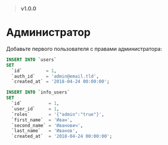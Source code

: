 > **v1.0.0**

# Администратор
Добавьте первого пользователя с правами администратора:
```sql
INSERT INTO `users`
SET
  `id`         = 1,
  `auth_id`    = 'admin@email.tld',
  `created_at` = '2018-04-24 00:00:00';

INSERT INTO `info_users`
SET
  `id`          = 1,
  `user_id`     = 1,
  `roles`       = '{"admin":"true"}',
  `first_name`  = 'Иван',
  `second_name` = 'Иванович',
  `last_name`   = 'Иванов',
  `created_at`  = '2018-04-24 00:00:00';
```